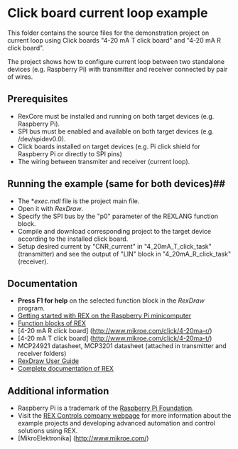 ﻿Click board current loop example 
================================

This folder contains the source files for the demonstration project on current
loop using Click boards "4-20 mA T click board" and "4-20 mA R click board".

The project shows how to configure current loop between two standalone devices
(e.g. Raspberry Pi) with transmitter and receiver connected by pair of wires.

## Prerequisites ##
- RexCore must be installed and running on both target devices (e.g. Raspberry Pi).
- SPI bus must be enabled and available on both target devices (e.g. /dev/spidev0.0).
- Click boards installed on target devices (e.g. Pi click shield for Raspberry Pi or directly to SPI pins)
- The wiring between transmiter and receiver (current loop).


## Running the example (same for both devices)##
- The **exec.mdl* file is the project main file.
- Open it with *RexDraw*.
- Specify the SPI bus by the "p0" parameter of the REXLANG function block.
- Compile and download corresponding project to the target device according to the installed click board.
- Setup desired current by "CNR_current" in "4_20mA_T_click_task" (transmitter) and see the output of "LIN" block
in "4_20mA_R_click_task" (receiver).

## Documentation ##
- **Press F1 for help** on the selected function block in the *RexDraw* program.
- [Getting started with REX on the Raspberry Pi minicomputer](https://www.rexcontrols.com/media/2.50.5/doc/ENGLISH/MANUALS/RexGettingStarted/RexGettingStarted_RasPi_ENG.html)
- [Function blocks of REX](https://www.rexcontrols.com/media/2.50.5/doc/ENGLISH/MANUALS/BRef/BRef_ENG.html)
- [4-20 mA R click board] (http://www.mikroe.com/click/4-20ma-r/)
- [4-20 mA T click board] (http://www.mikroe.com/click/4-20ma-t/)
- MCP24921 datasheet, MCP3201 datasheet (attached in transmitter and receiver folders)
- [RexDraw User Guide](https://www.rexcontrols.com/media/2.50.5/doc/ENGLISH/MANUALS/RexDraw/RexDraw_ENG.html)
- [Complete documentation of REX](http://www.rexcontrols.com/documentation-and-support)

## Additional information ##
- Raspberry Pi is a trademark of the [Raspberry Pi Foundation](http://www.raspberrypi.org).
- Visit the [REX Controls company webpage](http://www.rexcontrols.com) 
for more information about the example projects and developing advanced 
automation and control solutions using REX.
- [MikroElektronika] (http://www.mikroe.com/)